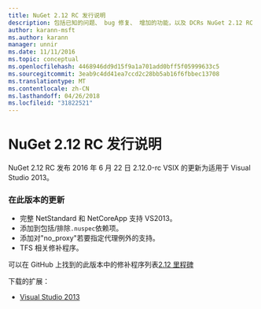 ```yaml
---
title: NuGet 2.12 RC 发行说明
description: 包括已知的问题、 bug 修复、 增加的功能，以及 DCRs NuGet 2.12 RC 的发行说明。
author: karann-msft
ms.author: karann
manager: unnir
ms.date: 11/11/2016
ms.topic: conceptual
ms.openlocfilehash: 4468946dd9d15f9a1a701add0bff5f05999633c5
ms.sourcegitcommit: 3eab9c4dd41ea7ccd2c28bb5ab16f6fbbec13708
ms.translationtype: MT
ms.contentlocale: zh-CN
ms.lasthandoff: 04/26/2018
ms.locfileid: "31822521"
---
```

# <a name="nuget-212-rc-release-notes"></a>NuGet 2.12 RC 发行说明

NuGet 2.12 RC 发布 2016 年 6 月 22 日 2.12.0-rc VSIX 的更新为适用于 Visual Studio 2013。

### <a name="updates-in-this-release"></a>在此版本的更新

* 完整 NetStandard 和 NetCoreApp 支持 VS2013。
* 添加到包括/排除`.nuspec`依赖项。
* 添加对"no_proxy"若要指定代理例外的支持。
* TFS 相关修补程序。

可以在 GitHub 上找到的此版本中的修补程序列表[2.12 里程碑](https://github.com/NuGet/Home/issues?q=milestone%3A2.12+is%3Aclosed)

下载的扩展：

* [Visual Studio 2013](https://dist.nuget.org/visualstudio-2013-vsix/v2.12.0-rc/NuGet.Tools.vsix)
